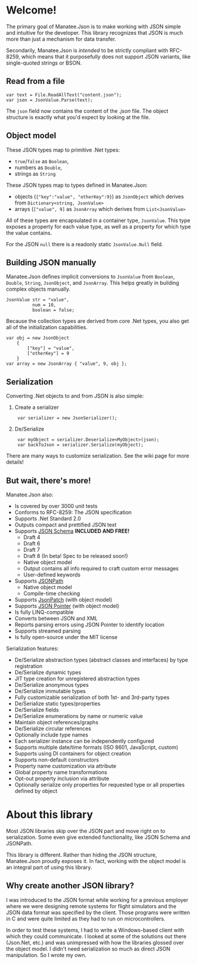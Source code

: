 # Welcome!

The primary goal of Manatee.Json is to make working with JSON simple and intuitive for the developer.  This library recognizes that JSON is much more than just a mechanism for data transfer.

Secondarily, Manatee.Json is *intended* to be strictly compliant with RFC-8259, which means that it purposefully does not support JSON variants, like single-quoted strings or BSON.

## Read from a file

    var text = File.ReadAllText("content.json");
    var json = JsonValue.Parse(text);

The `json` field now contains the content of the *.json* file.  The object structure is exactly what you'd expect by looking at the file.

## Object model

These JSON types map to primitive .Net types:

- `true`/`false` as `Boolean`,
- numbers as `Double`,
- strings as `String`

These JSON types map to types defined in Manatee.Json:

- objects (`{"key":"value", "otherKey":9}`) as `JsonObject` which derives from `Dictionary<string, JsonValue>`
- arrays (`["value", 9]` as `JsonArray` which derives from `List<JsonValue>`

All of these types are encapsulated in a container type, `JsonValue`.  This type exposes a property for each value type, as well as a property for which type the value contains.

For the JSON `null` there is a readonly static `JsonValue.Null` field.

## Building JSON manually

Manatee.Json defines implicit conversions to `JsonValue` from `Boolean`, `Double`, `String`, `JsonObject`, and `JsonArray`.  This helps greatly in building complex objects manually.

    JsonValue str = "value",
              num = 10,
              boolean = false;

Because the collection types are derived from core .Net types, you also get all of the initialization capabilities.

    var obj = new JsonObject
        {
            ["key"] = "value",
            ["otherKey"] = 9
        }
    var array = new JsonArray { "value", 9, obj };

## Serialization

Converting .Net objects to and from JSON is also simple:

1. Create a serializer

        var serializer = new JsonSerializer();

2. De/Serialize

        var myObject = serializer.Deserialize<MyObject>(json);
        var backToJson = serializer.Serialize(myObject);

There are many ways to customize serialization.  See the wiki page for more details!

## But wait, there's more!

Manatee.Json also:

- Is covered by over 3000 unit tests
- Conforms to RFC-8259: The JSON specification
- Supports .Net Standard 2.0
- Outputs compact and prettified JSON text
- Supports [JSON Schema](http://json-schema.org/) **INCLUDED AND FREE!**
    - Draft 4
    - Draft 6
    - Draft 7
    - Draft 8 (In beta! Spec to be released soon!)
    - Native object model
    - Output contains all info required to craft custom error messages
    - User-defined keywords
- Supports [JSONPath](http://goessner.net/articles/JsonPath/)
    - Native object model
    - Compile-time checking
- Supports [JsonPatch](http://jsonpatch.com/) (with object model)
- Supports [JSON Pointer](https://tools.ietf.org/html/rfc6901) (with object model)
- Is fully LINQ-compatible
- Converts between JSON and XML
- Reports parsing errors using JSON Pointer to identify location
- Supports streamed parsing
- Is fully open-source under the MIT license

Serialization features:

- De/Serialize abstraction types (abstract classes and interfaces) by type registration
- De/Serialize dynamic types
- JIT type creation for unregistered abstraction types
- De/Serialize anonymous types
- De/Serialize immutable types
- Fully customizable serialization of both 1st- and 3rd-party types
- De/Serialize static types/properties
- De/Serialize fields
- De/Serialize enumerations by name or numeric value
- Maintain object references/graphs
- De/Serialize circular references
- Optionally include type names
- Each serializer instance can be independently configured
- Supports multiple date/time formats (ISO 8601, JavaScript, custom)
- Supports using DI containers for object creation
- Supports non-default constructors
- Property name customization via attribute
- Global property name transformations
- Opt-out property inclusion via attribute
- Optionally serialize only properties for requested type or all properties defined by object

# About this library

Most JSON libraries skip over the JSON part and move right on to serialization.  Some even give extended functionality, like JSON Schema and JSONPath.

This library is different.  Rather than hiding the JSON structure, Manatee.Json proudly exposes it.  In fact, working with the object model is an integral part of using this library.

## Why create another JSON library?

I was introduced to the JSON format while working for a previous employer where we were designing remote systems for flight simulators and the JSON data format was specified by the client.  Those programs were written in C and were quite limited as they had to run on microcontrollers.

In order to test these systems, I had to write a Windows-based client with which they could communicate.  I looked at some of the solutions out there (Json.Net, etc.) and was unimpressed with how the libraries glossed over the object model.  I didn't need serialization so much as direct JSON manipulation.  So I wrote my own.
